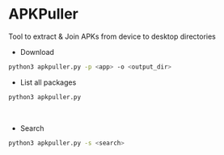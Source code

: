 # APKPuller
Tool to extract & Join APKs from device to desktop directories


- Download

```bash
python3 apkpuller.py -p <app> -o <output_dir>
```

- List all packages

```bash
python3 apkpuller.py
```
<br>

- Search

```bash
python3 apkpuller.py -s <search>
```

